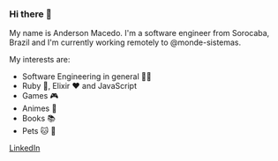 ### Hi there 👋

My name is Anderson Macedo. I'm a software engineer from Sorocaba, Brazil and I'm currently working remotely to @monde-sistemas.

My interests are:
- Software Engineering in general :technologist:
- Ruby :gem:, Elixir :heart: and JavaScript
- Games :video_game:
- Animes :japanese_castle:
- Books :books:
- Pets :cat: :dog:

[LinkedIn](https://www.linkedin.com/in/anderson-macedo-15b81790/)
